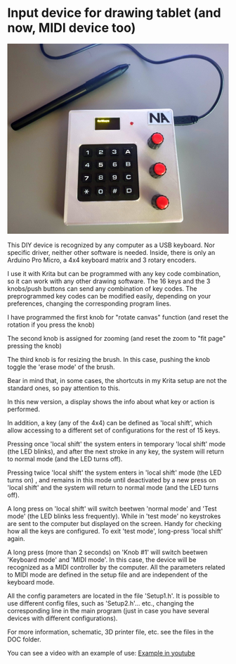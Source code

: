 # Input device for drawing tablet (and now, MIDI device too)

![Image 1](/DOC/Img1.JPG)

This DIY device is recognized by any computer as a USB keyboard. Nor specific driver, neither other software is needed.
Inside, there is only an Arduino Pro Micro, a 4x4 keyboard matrix and 3 rotary encoders.

I use it with Krita but can be programmed with any key code combination, so it can work with any other drawing software.
The 16 keys and the 3 knobs/push buttons can send any combination of key codes.
The preprogrammed key codes can be modified easily, depending on your preferences, changing the corresponding program lines.

I have programmed the first knob for "rotate canvas" function (and reset the rotation if you press the knob)


The second knob is assigned for zooming (and reset the zoom to "fit page" pressing the knob)

The third knob is for resizing the brush. In this case, pushing the knob toggle the 'erase mode' of the brush.

Bear in mind that, in some cases, the shortcuts in my Krita setup are not the standard ones, so pay attention to this.

In this new version, a display shows the info about what key or action is performed. 

In addition, a key (any of the 4x4) can be defined as 'local shift', which allow accessing to a different set of configurations for the rest of 15 keys.

Pressing once 'local shift' the system enters in temporary 'local shift' mode (the LED blinks), and after the next stroke in any key, the system will return to normal mode (and the LED turns off).

Pressing twice 'local shift' the system enters in 'local shift' mode (the LED turns on) , and remains in this mode until deactivated by a new press on 'local shift' and the system will return to normal mode (and the LED turns off).

A long press on 'local shift' will switch beetwen 'normal mode' and 'Test mode' (the LED blinks less frequently). While in 'test mode' no keystrokes are sent to the computer but displayed on the screen. Handy for checking how all the keys are configured. To exit 'test mode', long-press 'local shift' again.

A long press (more than 2 seconds) on 'Knob #1' will switch beetwen 'Keyboard mode' and 'MIDI mode'. In this case, the device will be recognized as a MIDI controller by the computer. All the parameters related to MIDI mode are defined in the setup file and are independent of the keyboard mode.

All the config parameters are located in the file 'Setup1.h'. It is possible to use different config files, such as 'Setup2.h'... etc., changing the corresponding line in the main program (just in case you have several devices with different configurations).

For more information, schematic, 3D printer file, etc. see the files in the DOC folder.

You can see a video with an example of use: [Example in youtube](https://youtu.be/WGJYHXOumJs)
